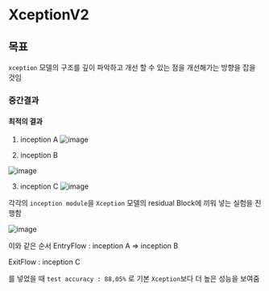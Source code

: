 # XceptionV2

## 목표
`xception` 모델의 구조를 깊이 파악하고 개선 할 수 있는 점을 개선해가는 방향을 잡을 것임 


### 중간결과

#### 최적의 결과

1. inception A
![image](https://user-images.githubusercontent.com/71626430/199387802-e761cb50-218d-429f-9693-c30face6948b.png)

2. inception B

![image](https://user-images.githubusercontent.com/71626430/199387822-226766a3-4614-4856-a108-bf6629e1c3b0.png)

3. inception C
![image](https://user-images.githubusercontent.com/71626430/199387842-5569f155-228f-4bf0-b34f-e7c319240f67.png)

각각의 `inception module`을 `Xception` 모델의 residual Block에 끼워 넣는 실험을 진행함 

![image](https://user-images.githubusercontent.com/71626430/199388037-68e7cc77-657a-4ee2-822e-f9cc4c3ff39c.png)

이와 같은 순서 
EntryFlow : inception A => inception B

ExitFlow : inception C

를 넣었을 때 `test accuracy : 88,05%` 로 기본 `Xception`보다 더 높은 성능을 보여줌
